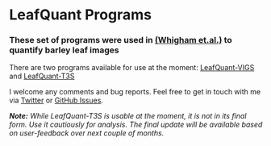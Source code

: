 # LeafQuant Programs

### These set of programs were used in [(Whigham et.al.)]() to quantify barley leaf images

There are two programs available for use at the moment: [LeafQuant-VIGS](LeafQuant-VIGS) and [LeafQuant-T3S](LeafQuant-T3S)

I welcome any comments and bug reports. Feel free to get in touch with me via [Twitter](https://twitter.com/divyamistry) or [GitHub Issues](https://github.com/divyamistry/leafquant/issues).

_**Note:** While LeafQuant-T3S is usable at the moment, it is not in its final form. Use it cautiously for analysis. The final update will be available based on user-feedback over next couple of months._
